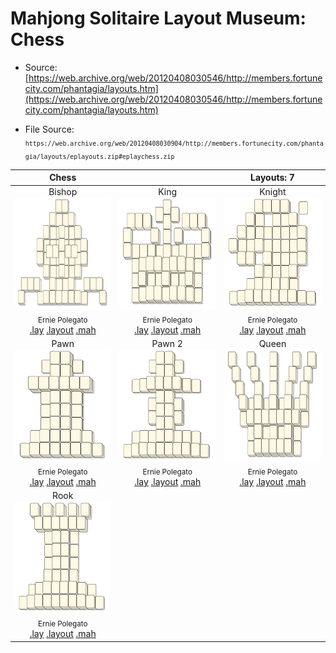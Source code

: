# Mahjong Solitaire Layout Museum: Chess
* Source: [https://web.archive.org/web/20120408030546/http://members.fortunecity.com/phantagia/layouts.htm](https://web.archive.org/web/20120408030546/http://members.fortunecity.com/phantagia/layouts.htm)

* File Source:  
<sub>```https://web.archive.org/web/20120408030904/http://members.fortunecity.com/phantagia/layouts/eplayouts.zip#eplaychess.zip```</sub>


|Chess||Layouts: 7|
|:--:|:--:|:--:|
|Bishop<br><img src="./bishop_2.svg" height="180" width="175"><br> <sub>Ernie Polegato</sub> <br>[.lay](./bishop_2.lay)  [.layout](./bishop_2.layout)  [.mah](./bishop_2.mah) |King<br><img src="./king_2.svg" height="180" width="175"><br> <sub>Ernie Polegato</sub> <br>[.lay](./king_2.lay)  [.layout](./king_2.layout)  [.mah](./king_2.mah) |Knight<br><img src="./knight_3.svg" height="180" width="175"><br> <sub>Ernie Polegato</sub> <br>[.lay](./knight_3.lay)  [.layout](./knight_3.layout)  [.mah](./knight_3.mah) |
|Pawn<br><img src="./pawn_3.svg" height="180" width="175"><br> <sub>Ernie Polegato</sub> <br>[.lay](./pawn_3.lay)  [.layout](./pawn_3.layout)  [.mah](./pawn_3.mah) |Pawn 2<br><img src="./pawn_2_2.svg" height="180" width="175"><br> <sub>Ernie Polegato</sub> <br>[.lay](./pawn_2_2.lay)  [.layout](./pawn_2_2.layout)  [.mah](./pawn_2_2.mah) |Queen<br><img src="./queen_2.svg" height="180" width="175"><br> <sub>Ernie Polegato</sub> <br>[.lay](./queen_2.lay)  [.layout](./queen_2.layout)  [.mah](./queen_2.mah) |
|Rook<br><img src="./rook_2.svg" height="180" width="175"><br> <sub>Ernie Polegato</sub> <br>[.lay](./rook_2.lay)  [.layout](./rook_2.layout)  [.mah](./rook_2.mah) |||
